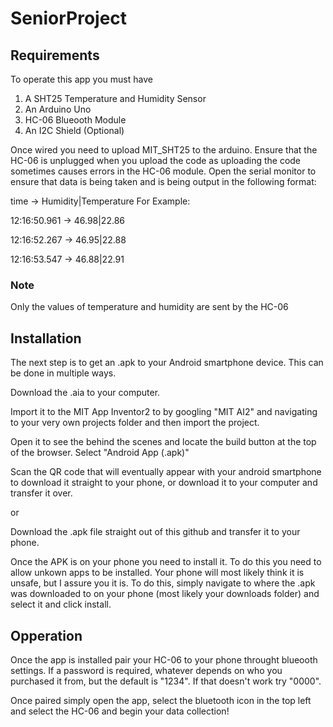 # SeniorProject
## Requirements
  To operate this app you must have
  1. A SHT25 Temperature and Humidity Sensor 
  2. An Arduino Uno
  3. HC-06 Blueooth Module
  4. An I2C Shield (Optional)
 
Once wired you need to upload MIT_SHT25 to the arduino. Ensure that the HC-06 is unplugged when you upload the code as uploading the code sometimes causes errors in the HC-06 module. Open the serial monitor to ensure that data is being taken and is being output in the following format:

time -> Humidity|Temperature
For Example:

12:16:50.961 -> 46.98|22.86

12:16:52.267 -> 46.95|22.88 

12:16:53.547 -> 46.88|22.91 

### Note
Only the values of temperature and humidity are sent by the HC-06


## Installation

The next step is to get an .apk to your Android smartphone device. This can be done in multiple ways. 

Download the .aia to your computer.

Import it to the MIT App Inventor2 to by googling "MIT AI2"  and navigating to your very own projects folder and then import the project.

Open it to see the behind the scenes and locate the build button at the top of the browser. Select "Android App (.apk)"

Scan the QR code that will eventually appear with your android smartphone to download it straight to your phone, or download it to your computer and transfer it over. 

or

Download the .apk file straight out of this github and transfer it to your phone.

Once the APK is on your phone you need to install it. To do this you need to allow unkown apps to be installed. Your phone will most likely think it is unsafe, but I assure you it is. To do this, simply navigate to where the .apk was downloaded to on your phone (most likely your downloads folder) and select it and click install. 


## Opperation

Once the app is installed pair your HC-06 to your phone throught blueooth settings. If a password is required, whatever depends on who you purchased it from, but the default is "1234". If that doesn't work try "0000".

Once paired simply open the app, select the bluetooth icon in the top left and select the HC-06 and begin your data collection!
